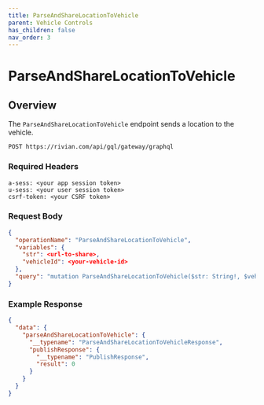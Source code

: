 ```yaml
---
title: ParseAndShareLocationToVehicle
parent: Vehicle Controls
has_children: false
nav_order: 3
---
```


# ParseAndShareLocationToVehicle

## Overview

The `ParseAndShareLocationToVehicle` endpoint sends a location to the vehicle.

`POST https://rivian.com/api/gql/gateway/graphql`

### Required Headers

```text
a-sess: <your app session token>
u-sess: <your user session token>
csrf-token: <your CSRF token>
```

### Request Body

```json
{
  "operationName": "ParseAndShareLocationToVehicle",
  "variables": {
    "str": <url-to-share>,
    "vehicleId": <your-vehicle-id>
  },
  "query": "mutation ParseAndShareLocationToVehicle($str: String!, $vehicleId: String!) { parseAndShareLocationToVehicle(str: $str, vehicleId: $vehicleId) { __typename publishResponse { __typename result } } }"
}
```

### Example Response

```json
{
  "data": {
    "parseAndShareLocationToVehicle": {
      "__typename": "ParseAndShareLocationToVehicleResponse",
      "publishResponse": {
        "__typename": "PublishResponse",
        "result": 0
      }
    }
  }
}
```
